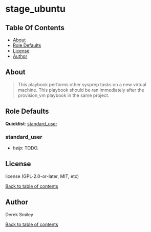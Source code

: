 # stage_ubuntu

## Table Of Contents

* [About](#about)
* [Role Defaults](#role-defaults)
* [License](#license)
* [Author](#author)

## About

> This playbook performs other sysprep tasks on a new virtual machine. This playbook should be ran immediately after the provision_vm playbook in the same project. 

## Role Defaults

**Quicklist**: [standard_user](#standard_user)

### standard_user 

* *help*: TODO.

## License

license (GPL-2.0-or-later, MIT, etc)

[Back to table of contents](#table-of-contents)

## Author

Derek Smiley

[Back to table of contents](#table-of-contents)

